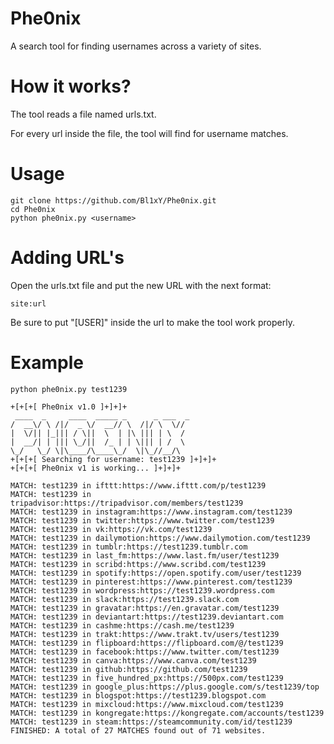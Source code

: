 # Phe0nix

A search tool for finding usernames across a variety of sites.

# How it works?

The tool reads a file named urls.txt.

For every url inside the file, the tool will find for username matches.

# Usage

```
git clone https://github.com/Bl1xY/Phe0nix.git
cd Phe0nix
python phe0nix.py <username>
```

# Adding URL's

Open the urls.txt file and put the new URL with the next format:

```
site:url
```

Be sure to put "[USER]" inside the url to make the tool work properly.

# Example

```
python phe0nix.py test1239

+[+[+[ Phe0nix v1.0 ]+]+]+
 ____  _     ____  _____ _      _ ___  _
/  __\/ \ /|/  _ \/  __// \  /|/ \  \//
|  \/|| |_||| / \||  \  | |\ ||| | \  /
|  __/| | ||| \_/||  /_ | | \||| | /  \
\_/   \_/ \|\____/\____\_/  \|\_//__/\
+[+[+[ Searching for username: test1239 ]+]+]+
+[+[+[ Phe0nix v1 is working... ]+]+]+

MATCH: test1239 in ifttt:https://www.ifttt.com/p/test1239
MATCH: test1239 in tripadvisor:https://tripadvisor.com/members/test1239
MATCH: test1239 in instagram:https://www.instagram.com/test1239
MATCH: test1239 in twitter:https://www.twitter.com/test1239
MATCH: test1239 in vk:https://vk.com/test1239
MATCH: test1239 in dailymotion:https://www.dailymotion.com/test1239
MATCH: test1239 in tumblr:https://test1239.tumblr.com
MATCH: test1239 in last_fm:https://www.last.fm/user/test1239
MATCH: test1239 in scribd:https://www.scribd.com/test1239
MATCH: test1239 in spotify:https://open.spotify.com/user/test1239
MATCH: test1239 in pinterest:https://www.pinterest.com/test1239
MATCH: test1239 in wordpress:https://test1239.wordpress.com
MATCH: test1239 in slack:https://test1239.slack.com
MATCH: test1239 in gravatar:https://en.gravatar.com/test1239
MATCH: test1239 in deviantart:https://test1239.deviantart.com
MATCH: test1239 in cashme:https://cash.me/test1239
MATCH: test1239 in trakt:https://www.trakt.tv/users/test1239
MATCH: test1239 in flipboard:https://flipboard.com/@/test1239
MATCH: test1239 in facebook:https://www.twitter.com/test1239
MATCH: test1239 in canva:https://www.canva.com/test1239
MATCH: test1239 in github:https://github.com/test1239
MATCH: test1239 in five_hundred_px:https://500px.com/test1239
MATCH: test1239 in google_plus:https://plus.google.com/s/test1239/top
MATCH: test1239 in blogspot:https://test1239.blogspot.com
MATCH: test1239 in mixcloud:https://www.mixcloud.com/test1239
MATCH: test1239 in kongregate:https://kongregate.com/accounts/test1239
MATCH: test1239 in steam:https://steamcommunity.com/id/test1239
FINISHED: A total of 27 MATCHES found out of 71 websites.
```

